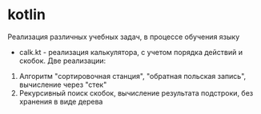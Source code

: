 # kotlin
Реализация различных учебных задач, в процессе обучения языку


* calk.kt - реализация калькулятора, с учетом порядка действий и скобок. 
Две реализации: 
1) Алгоритм "сортировочная станция", "обратная польская запись", вычисление через "стек"
2) Рекурсивный поиск скобок, вычисление результата подстроки, без хранения в виде дерева
 

